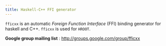 ```yaml
---
title: Haskell-C++ FFI generator 
---
```


<code>fficxx</code> is an automatic _Foreign Function Interface_ (FFI) binding 
generator for haskell and C++. <code>fficxx</code> is used for <code>HROOT</code>.

**Google group mailing list** : <http://groups.google.com/group/fficxx>
